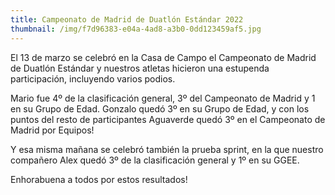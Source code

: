 ```yaml
---
title: Campeonato de Madrid de Duatlón Estándar 2022
thumbnail: /img/f7d96383-e04a-4ad8-a3b0-0dd123459af5.jpg
---
```

El 13 de marzo se celebró en la Casa de Campo el Campeonato de Madrid de Duatlón Estándar y nuestros atletas hicieron una estupenda participación, incluyendo varios podios.

Mario fue 4º de la clasificación general, 3º del Campeonato de Madrid y 1 en su Grupo de Edad. Gonzalo quedó 3º en su Grupo de Edad, y con los puntos del resto de participantes Aguaverde quedó 3º en el Campeonato de Madrid por Equipos!

Y esa misma mañana se celebró también la prueba sprint, en la que nuestro compañero Alex quedó 3º de la clasificación general y 1º en su GGEE.

Enhorabuena a todos por estos resultados!
